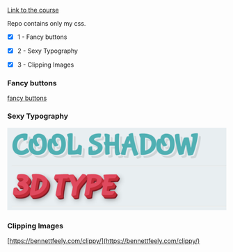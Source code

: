 [Link to the course](https://www.udemy.com/course/learn-css-brad-hussey/)

Repo contains only my css.

- [X] 1 - Fancy buttons
- [X] 2 - Sexy Typography
- [X] 3 - Clipping Images


### Fancy buttons
[fancy buttons](./1%20-%20Fancy%20Buttons/Screen%20Recording%202023-04-12%20at%2009.44.26.mov)

### Sexy Typography
![sexy typography](./2%20-%20Sexy%20Typography/Screenshot%202023-04-12%20at%2009.43.49.png)

### Clipping Images
[https://bennettfeely.com/clippy/](https://bennettfeely.com/clippy/)
